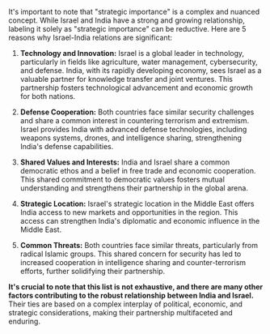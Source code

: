 It's important to note that "strategic importance" is a complex and nuanced concept. While Israel and India have a strong and growing relationship,  labeling it solely as "strategic importance" can be reductive. Here are 5 reasons why Israel-India relations are significant:

1. **Technology and Innovation:** Israel is a global leader in technology, particularly in fields like agriculture, water management, cybersecurity, and defense. India, with its rapidly developing economy, sees Israel as a valuable partner for knowledge transfer and joint ventures. This partnership fosters technological advancement and economic growth for both nations.

2. **Defense Cooperation:** Both countries face similar security challenges and share a common interest in countering terrorism and extremism. Israel provides India with advanced defense technologies, including weapons systems, drones, and intelligence sharing, strengthening India's defense capabilities. 

3. **Shared Values and Interests:**  India and Israel share a common democratic ethos and a belief in free trade and economic cooperation. This shared commitment to democratic values fosters mutual understanding and strengthens their partnership in the global arena. 

4. **Strategic Location:** Israel's strategic location in the Middle East offers India access to new markets and opportunities in the region. This access can strengthen India's diplomatic and economic influence in the Middle East. 

5. **Common Threats:** Both countries face similar threats, particularly from radical Islamic groups. This shared concern for security has led to increased cooperation in intelligence sharing and counter-terrorism efforts, further solidifying their partnership.

**It's crucial to note that this list is not exhaustive, and there are many other factors contributing to the robust relationship between India and Israel.**  Their ties are based on a complex interplay of political, economic, and strategic considerations, making their partnership multifaceted and enduring. 
